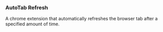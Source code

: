  ### AutoTab Refresh

A chrome extension that automatically refreshes the browser tab after a specified amount of time.
